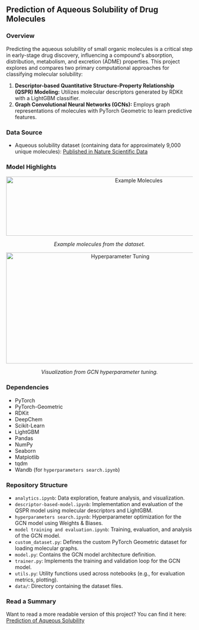 ## Prediction of Aqueous Solubility of Drug Molecules

### Overview
Predicting the aqueous solubility of small organic molecules is a critical step in early-stage drug discovery, influencing a compound's absorption, distribution, metabolism, and excretion (ADME) properties. This project explores and compares two primary computational approaches for classifying molecular solubility:

1.  **Descriptor-based Quantitative Structure-Property Relationship (QSPR) Modeling:** Utilizes molecular descriptors generated by RDKit with a LightGBM classifier.
2.  **Graph Convolutional Neural Networks (GCNs):** Employs graph representations of molecules with PyTorch Geometric to learn predictive features.

### Data Source
-   Aqueous solubility dataset (containing data for approximately 9,000 unique molecules): [Published in Nature Scientific Data](https://www.nature.com/articles/s41597-019-0151-1)

### Model Highlights
<p align="center">
  <img src="https://github.com/rnepal2/Solubility-Prediction-with-Graph-Neural-Networks/blob/main/example%20molecules.png" width="700" height="160" alt="Example Molecules">
</p>
<p align="center">
  <em>Example molecules from the dataset.</em>
</p>

<p align="center">
  <img src="https://github.com/rnepal2/Solubility-Prediction-with-Graph-Neural-Networks/blob/main/params_tuning.png" width="600" height="300" alt="Hyperparameter Tuning">
</p>
<p align="center">
  <em>Visualization from GCN hyperparameter tuning.</em>
</p>

### Dependencies
-   PyTorch
-   PyTorch-Geometric
-   RDKit
-   DeepChem
-   Scikit-Learn
-   LightGBM
-   Pandas
-   NumPy
-   Seaborn
-   Matplotlib
-   tqdm
-   Wandb (for `hyperparameters search.ipynb`)

### Repository Structure
-   `analytics.ipynb`: Data exploration, feature analysis, and visualization.
-   `descriptor-based-model.ipynb`: Implementation and evaluation of the QSPR model using molecular descriptors and LightGBM.
-   `hyperparameters search.ipynb`: Hyperparameter optimization for the GCN model using Weights & Biases.
-   `model training and evaluation.ipynb`: Training, evaluation, and analysis of the GCN model.
-   `custom_dataset.py`: Defines the custom PyTorch Geometric dataset for loading molecular graphs.
-   `model.py`: Contains the GCN model architecture definition.
-   `trainer.py`: Implements the training and validation loop for the GCN model.
-   `utils.py`: Utility functions used across notebooks (e.g., for evaluation metrics, plotting).
-   `data/`: Directory containing the dataset files.

### Read a Summary
Want to read a more readable version of this project? You can find it here: [Prediction of Aqueous Solubility](https://meromorphy.com/projects/2025/05/31/Molecular-Solubility-Prediction-with-GCN.html)

